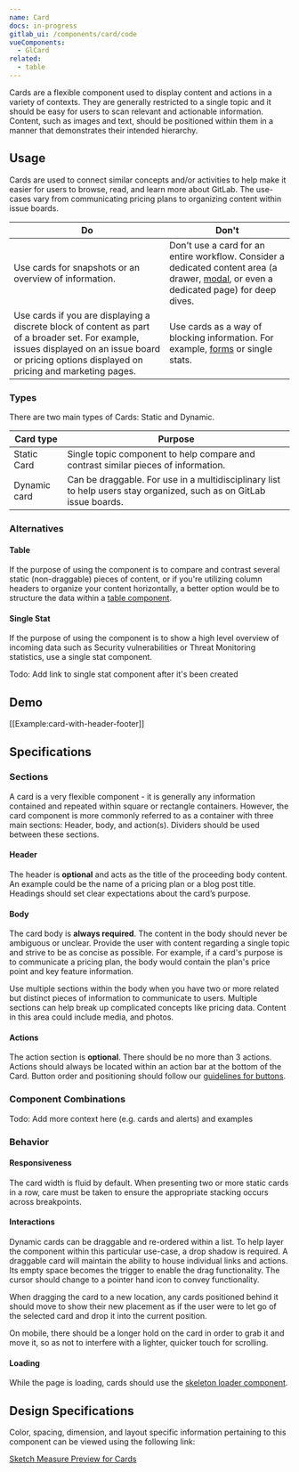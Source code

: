 ```yaml
---
name: Card
docs: in-progress
gitlab_ui: /components/card/code
vueComponents:
  - GlCard
related:
  - table
---
```


Cards are a flexible component used to display content and actions in a variety of contexts. They are generally restricted to a single topic and it should be easy for users to scan relevant and actionable information. Content, such as images and text, should be positioned within them in a manner that demonstrates their intended hierarchy.

## Usage

Cards are used to connect similar concepts and/or activities to help make it easier for users to browse, read, and learn more about GitLab. The use-cases vary from communicating pricing plans to organizing content within issue boards.

| Do | Don't |
| --- | --- |
| Use cards for snapshots or an overview of information. | Don't use a card for an entire workflow. Consider a dedicated content area (a drawer, [modal](/components/modals), or even a dedicated page) for deep dives. |
| Use cards if you are displaying a discrete block of content as part of a broader set. For example, issues displayed on an issue board or pricing options displayed on pricing and marketing pages. | Use cards as a way of blocking information. For example, [forms](/components/forms) or single stats. |

### Types

There are two main types of Cards: Static and Dynamic.

| Card type | Purpose |
| --- | --- |
| Static Card | Single topic component to help compare and contrast similar pieces of information. |
| Dynamic card | Can be draggable. For use in a multidisciplinary list to help users stay organized, such as on GitLab issue boards. |

### Alternatives

#### Table

If the purpose of using the component is to compare and contrast several static (non-draggable) pieces of content, or if you're utilizing column headers to organize your content horizontally, a better option would be to structure the data within a [table component](/components/table).

#### Single Stat

If the purpose of using the component is to show a high level overview of incoming data such as Security vulnerabilities or Threat Monitoring statistics, use a single stat component.

Todo: Add link to single stat component after it's been created

## Demo

[[Example:card-with-header-footer]]

## Specifications

### Sections

A card is a very flexible component - it is generally any information contained and repeated within square or rectangle containers. However, the card component is more commonly referred to as a container with three main sections: Header, body, and action(s). Dividers should be used between these sections.

#### Header

The header is **optional** and acts as the title of the proceeding body content. An example could be the name of a pricing plan or a blog post title. Headings should set clear expectations about the card’s purpose.

#### Body

The card body is **always required**. The content in the body should never be ambiguous or unclear. Provide the user with content regarding a single topic and strive to be as concise as possible. For example, if a card's purpose is to communicate a pricing plan, the body would contain the plan's price point and key feature information.

Use multiple sections within the body when you have two or more related but distinct pieces of information to communicate to users. Multiple sections can help break up complicated concepts like pricing data. Content in this area could include media, and photos.

#### Actions

The action section is **optional**. There should be no more than 3 actions. Actions should always be located within an action bar at the bottom of the Card. Button order and positioning should follow our [guidelines for buttons](/components/button).

### Component Combinations

Todo: Add more context here (e.g. cards and alerts) and examples

### Behavior

#### Responsiveness

The card width is fluid by default. When presenting two or more static cards in a row, care must be taken to ensure the appropriate stacking occurs across breakpoints.

#### Interactions

Dynamic cards can be draggable and re-ordered within a list. To help layer the component within this particular use-case, a drop shadow is required. A draggable card will maintain the ability to house individual links and actions. Its empty space becomes the trigger to enable the drag functionality. The cursor should change to a pointer hand icon to convey functionality.

When dragging the card to a new location, any cards positioned behind it should move to show their new placement as if the user were to let go of the selected card and drop it into the current position.

On mobile, there should be a longer hold on the card in order to grab it and move it, so as not to interfere with a lighter, quicker touch for scrolling.

#### Loading

While the page is loading, cards should use the [skeleton loader component](/components/skeleton-loader).

## Design Specifications

Color, spacing, dimension, and layout specific information pertaining to this component can be viewed using the following link:

[Sketch Measure Preview for Cards](https://gitlab-org.gitlab.io/gitlab-design/hosted/design-gitlab-specs/card-spec-preview)
